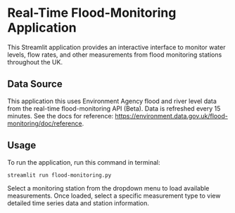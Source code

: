 # Real-Time Flood-Monitoring Application
This Streamlit application provides an interactive interface to monitor water levels, flow rates, and other measurements from flood monitoring stations throughout the UK. 

## Data Source
This application this uses Environment Agency flood and river level data from the real-time flood-monitoring API (Beta). Data is refreshed every 15 minutes. 
See the docs for reference: https://environment.data.gov.uk/flood-monitoring/doc/reference.

## Usage
To run the application, run this command in terminal: 

```streamlit run flood-monitoring.py```

Select a monitoring station from the dropdown menu to load available measurements. Once loaded, select a specific measurement type to view detailed time series data and station information. 
